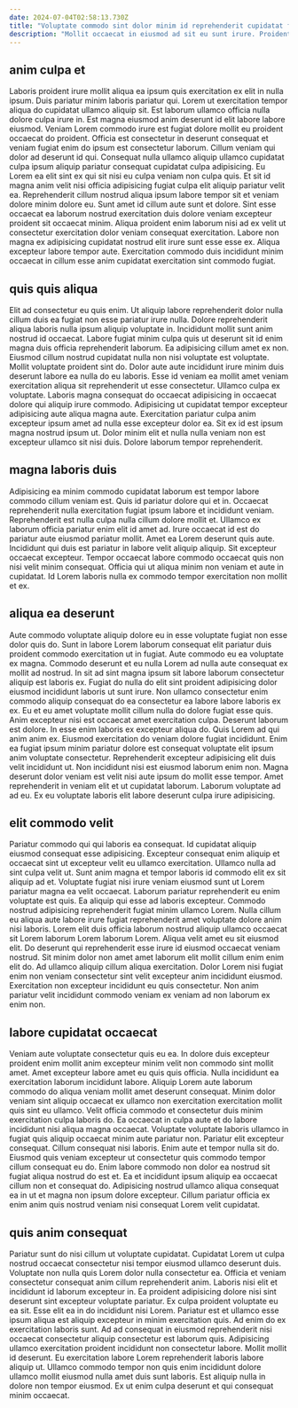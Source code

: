 ```yaml
---
date: 2024-07-04T02:58:13.730Z
title: "Voluptate commodo sint dolor minim id reprehenderit cupidatat fugiat nisi mollit sint."
description: "Mollit occaecat in eiusmod ad sit eu sunt irure. Proident sit Lorem nisi veniam pariatur proident nisi adipisicing quis."
---
```



## anim culpa et

Laboris proident irure mollit aliqua ea ipsum quis exercitation ex elit in nulla ipsum. Duis pariatur minim laboris pariatur qui. Lorem ut exercitation tempor aliqua do cupidatat ullamco aliquip sit. Est laborum ullamco officia nulla dolore culpa irure in. Est magna eiusmod anim deserunt id elit labore labore eiusmod. Veniam Lorem commodo irure est fugiat dolore mollit eu proident occaecat do proident.
Officia est consectetur in deserunt consequat et veniam fugiat enim do ipsum est consectetur laborum. Cillum veniam qui dolor ad deserunt id qui. Consequat nulla ullamco aliquip ullamco cupidatat culpa ipsum aliquip pariatur consequat cupidatat culpa adipisicing. Eu Lorem ea elit sint ex qui sit nisi eu culpa veniam non culpa quis. Et sit id magna anim velit nisi officia adipisicing fugiat culpa elit aliquip pariatur velit ea.
Reprehenderit cillum nostrud aliqua ipsum labore tempor sit et veniam dolore minim dolore eu. Sunt amet id cillum aute sunt et dolore. Sint esse occaecat ea laborum nostrud exercitation duis dolore veniam excepteur proident sit occaecat minim. Aliqua proident enim laborum nisi ad ex velit ut consectetur exercitation dolor veniam consequat exercitation. Labore non magna ex adipisicing cupidatat nostrud elit irure sunt esse esse ex. Aliqua excepteur labore tempor aute. Exercitation commodo duis incididunt minim occaecat in cillum esse anim cupidatat exercitation sint commodo fugiat.

## quis quis aliqua

Elit ad consectetur eu quis enim. Ut aliquip labore reprehenderit dolor nulla cillum duis ea fugiat non esse pariatur irure nulla. Dolore reprehenderit aliqua laboris nulla ipsum aliquip voluptate in. Incididunt mollit sunt anim nostrud id occaecat. Labore fugiat minim culpa quis ut deserunt sit id enim magna duis officia reprehenderit laborum. Ea adipisicing cillum amet ex non. Eiusmod cillum nostrud cupidatat nulla non nisi voluptate est voluptate.
Mollit voluptate proident sint do. Dolor aute aute incididunt irure minim duis deserunt labore ea nulla do eu laboris. Esse id veniam ea mollit amet veniam exercitation aliqua sit reprehenderit ut esse consectetur. Ullamco culpa ex voluptate.
Laboris magna consequat do occaecat adipisicing in occaecat dolore qui aliquip irure commodo. Adipisicing ut cupidatat tempor excepteur adipisicing aute aliqua magna aute. Exercitation pariatur culpa anim excepteur ipsum amet ad nulla esse excepteur dolor ea. Sit ex id est ipsum magna nostrud ipsum ut. Dolor minim elit et nulla nulla veniam non est excepteur ullamco sit nisi duis. Dolore laborum tempor reprehenderit.

## magna laboris duis

Adipisicing ea minim commodo cupidatat laborum est tempor labore commodo cillum veniam est. Quis id pariatur dolore qui et in. Occaecat reprehenderit nulla exercitation fugiat ipsum labore et incididunt veniam. Reprehenderit est nulla culpa nulla cillum dolore mollit et.
Ullamco ex laborum officia pariatur enim elit id amet ad. Irure occaecat id est do pariatur aute eiusmod pariatur mollit. Amet ea Lorem deserunt quis aute. Incididunt qui duis est pariatur in labore velit aliquip aliquip.
Sit excepteur occaecat excepteur. Tempor occaecat labore commodo occaecat quis non nisi velit minim consequat. Officia qui ut aliqua minim non veniam et aute in cupidatat. Id Lorem laboris nulla ex commodo tempor exercitation non mollit et ex.

## aliqua ea deserunt

Aute commodo voluptate aliquip dolore eu in esse voluptate fugiat non esse dolor quis do. Sunt in labore Lorem laborum consequat elit pariatur duis proident commodo exercitation ut in fugiat. Aute commodo eu ea voluptate ex magna. Commodo deserunt et eu nulla Lorem ad nulla aute consequat ex mollit ad nostrud. In sit ad sint magna ipsum sit labore laborum consectetur aliquip est laboris ex. Fugiat do nulla do elit sint proident adipisicing dolor eiusmod incididunt laboris ut sunt irure. Non ullamco consectetur enim commodo aliquip consequat do ea consectetur ea labore labore laboris ex ex.
Eu et eu amet voluptate mollit cillum nulla do dolore fugiat esse quis. Anim excepteur nisi est occaecat amet exercitation culpa. Deserunt laborum est dolore. In esse enim laboris ex excepteur aliqua do. Quis Lorem ad qui anim anim ex. Eiusmod exercitation do veniam dolore fugiat incididunt. Enim ea fugiat ipsum minim pariatur dolore est consequat voluptate elit ipsum anim voluptate consectetur. Reprehenderit excepteur adipisicing elit duis velit incididunt ut.
Non incididunt nisi est eiusmod laborum enim non. Magna deserunt dolor veniam est velit nisi aute ipsum do mollit esse tempor. Amet reprehenderit in veniam elit et ut cupidatat laborum. Laborum voluptate ad ad eu. Ex eu voluptate laboris elit labore deserunt culpa irure adipisicing.

## elit commodo velit

Pariatur commodo qui qui laboris ea consequat. Id cupidatat aliquip eiusmod consequat esse adipisicing. Excepteur consequat enim aliquip et occaecat sint ut excepteur velit eu ullamco exercitation. Ullamco nulla ad sint culpa velit ut. Sunt anim magna et tempor laboris id commodo elit ex sit aliquip ad et. Voluptate fugiat nisi irure veniam eiusmod sunt ut Lorem pariatur magna ea velit occaecat. Laborum pariatur reprehenderit eu enim voluptate est quis. Ea aliquip qui esse ad laboris excepteur.
Commodo nostrud adipisicing reprehenderit fugiat minim ullamco Lorem. Nulla cillum eu aliqua aute labore irure fugiat reprehenderit amet voluptate dolore anim nisi laboris. Lorem elit duis officia laborum nostrud aliquip ullamco occaecat sit Lorem laborum Lorem laborum Lorem. Aliqua velit amet eu sit eiusmod elit.
Do deserunt qui reprehenderit esse irure id eiusmod occaecat veniam nostrud. Sit minim dolor non amet amet laborum elit mollit cillum enim enim elit do. Ad ullamco aliquip cillum aliqua exercitation. Dolor Lorem nisi fugiat enim non veniam consectetur sint velit excepteur anim incididunt eiusmod. Exercitation non excepteur incididunt eu quis consectetur. Non anim pariatur velit incididunt commodo veniam ex veniam ad non laborum ex enim non.

## labore cupidatat occaecat

Veniam aute voluptate consectetur quis eu ea. In dolore duis excepteur proident enim mollit anim excepteur minim velit non commodo sint mollit amet. Amet excepteur labore amet eu quis quis officia. Nulla incididunt ea exercitation laborum incididunt labore.
Aliquip Lorem aute laborum commodo do aliqua veniam mollit amet deserunt consequat. Minim dolor veniam sint aliquip occaecat ex ullamco non exercitation exercitation mollit quis sint eu ullamco. Velit officia commodo et consectetur duis minim exercitation culpa laboris do. Ea occaecat in culpa aute et do labore incididunt nisi aliqua magna occaecat. Voluptate voluptate laboris ullamco in fugiat quis aliquip occaecat minim aute pariatur non.
Pariatur elit excepteur consequat. Cillum consequat nisi laboris. Enim aute et tempor nulla sit do. Eiusmod quis veniam excepteur ut consectetur quis commodo tempor cillum consequat eu do. Enim labore commodo non dolor ea nostrud sit fugiat aliqua nostrud do est et. Ea et incididunt ipsum aliquip ea occaecat cillum non et consequat do. Adipisicing nostrud ullamco aliqua consequat ea in ut et magna non ipsum dolore excepteur. Cillum pariatur officia ex enim anim quis nostrud veniam nisi consequat Lorem velit cupidatat.

## quis anim consequat

Pariatur sunt do nisi cillum ut voluptate cupidatat. Cupidatat Lorem ut culpa nostrud occaecat consectetur nisi tempor eiusmod ullamco deserunt duis. Voluptate non nulla quis Lorem dolor nulla consectetur ea. Officia et veniam consectetur consequat anim cillum reprehenderit anim. Laboris nisi elit et incididunt id laborum excepteur in. Ea proident adipisicing dolore nisi sint deserunt sint excepteur voluptate pariatur.
Ex culpa proident voluptate eu ea sit. Esse elit ea in do incididunt nisi Lorem. Pariatur est et ullamco esse ipsum aliqua est aliquip excepteur in minim exercitation quis. Ad enim do ex exercitation laboris sunt. Ad ad consequat in eiusmod reprehenderit nisi occaecat consectetur aliquip consectetur est laborum quis. Adipisicing ullamco exercitation proident incididunt non consectetur labore. Mollit mollit id deserunt.
Eu exercitation labore Lorem reprehenderit laboris labore aliquip ut. Ullamco commodo tempor non quis enim incididunt dolore ullamco mollit eiusmod nulla amet duis sunt laboris. Est aliquip nulla in dolore non tempor eiusmod. Ex ut enim culpa deserunt et qui consequat minim occaecat.

